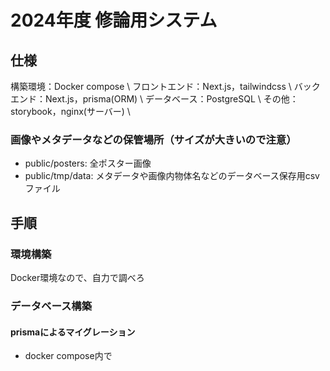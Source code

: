 # 2024年度 修論用システム

## 仕様
構築環境：Docker compose \\
フロントエンド：Next.js，tailwindcss \\
バックエンド：Next.js，prisma(ORM) \\
データベース：PostgreSQL \\ 
その他：storybook，nginx(サーバー) \\


### 画像やメタデータなどの保管場所（サイズが大きいので注意）
* public/posters: 全ポスター画像
* public/tmp/data: メタデータや画像内物体名などのデータベース保存用csvファイル

## 手順
### 環境構築
Docker環境なので、自力で調べろ

### データベース構築
#### prismaによるマイグレーション
* docker compose内で
